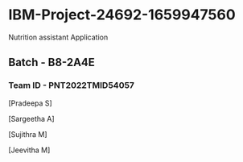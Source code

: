 # IBM-Project-24692-1659947560
Nutrition assistant Application

## Batch - B8-2A4E

### Team ID -  PNT2022TMID54057

[Pradeepa S]

[Sargeetha A]

[Sujithra M]

[Jeevitha M]
